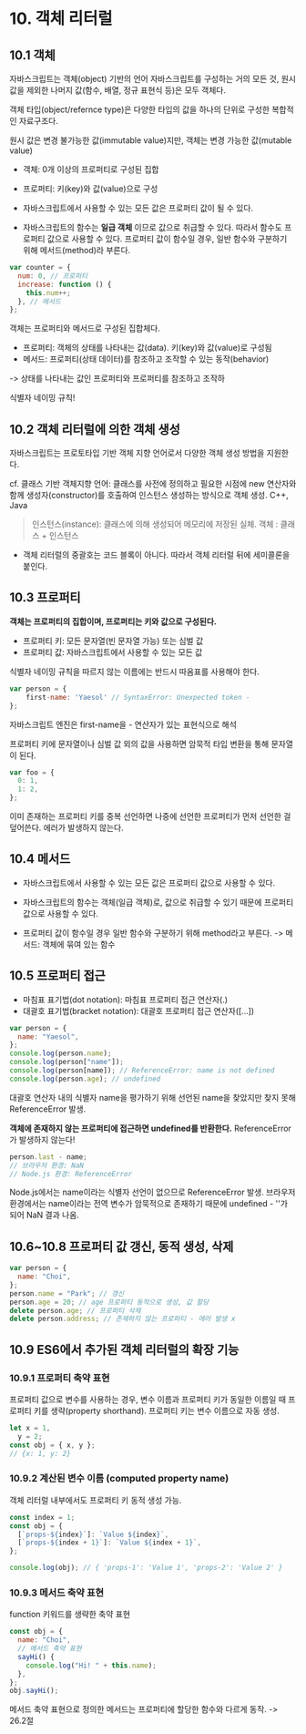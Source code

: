 # 10. 객체 리터럴

## 10.1 객체

자바스크립트는 객체(object) 기반의 언어
자바스크립트를 구성하는 거의 모든 것, 원시 값을 제외한 나머지 값(함수, 배열, 정규 표현식 등)은 모두 객체다.

객체 타입(object/refernce type)은 다양한 타입의 값을 하나의 단위로 구성한 복합적인 자료구조다.

원시 값은 변경 불가능한 값(immutable value)지만, 객체는 변경 가능한 값(mutable value)

- 객체: 0개 이상의 프로퍼티로 구성된 집합
- 프로퍼티: 키(key)와 값(value)으로 구성

- 자바스크립트에서 사용할 수 있는 모든 값은 프로퍼티 값이 될 수 있다.
- 자바스크립트의 함수는 **일급 객체** 이므로 값으로 취급할 수 있다. 따라서 함수도 프로퍼티 값으로 사용할 수 있다. 프로퍼티 값이 함수일 경우, 일반 함수와 구분하기 위해 메서드(method)라 부른다.

```javascript
var counter = {
  num: 0, // 프로퍼티
  increase: function () {
    this.num++;
  }, // 메서드
};
```

객체는 프로퍼티와 메서드로 구성된 집합체다.

- 프로퍼티: 객체의 상태를 나타내는 값(data). 키(key)와 값(value)로 구성됨
- 메서드: 프로퍼티(상태 데이터)를 참조하고 조작할 수 있는 동작(behavior)

-> 상태를 나타내는 값인 프로퍼티와 프로퍼티를 참조하고 조작하

식별자 네이밍 규칙!

## 10.2 객체 리터럴에 의한 객체 생성

자바스크립트는 프로토타입 기반 객체 지향 언어로서 다양한 객체 생성 방법을 지원한다.

cf. 클래스 기반 객체지향 언어: 클래스를 사전에 정의하고 필요한 시점에 new 연산자와 함께 생성자(constructor)를 호출하여 인스턴스 생성하는 방식으로 객체 생성. C++, Java

> 인스턴스(instance): 클래스에 의해 생성되어 메모리에 저장된 실체. 객체 : 클래스 + 인스턴스

- 객체 리터럴의 중괄호는 코드 블록이 아니다. 따라서 객체 리터럴 뒤에 세미콜론을 붙인다.

## 10.3 프로퍼티

**객체는 프로퍼티의 집합이며, 프로퍼티는 키와 값으로 구성된다.**

- 프로퍼티 키: 모든 문자열(빈 문자열 가능) 또는 심벌 값
- 프로퍼티 값: 자바스크립트에서 사용할 수 있는 모든 값

식별자 네이밍 규칙을 따르지 않는 이름에는 반드시 따옴표를 사용해야 한다.

```javascript
var person = {
    first-name: 'Yaesol' // SyntaxError: Unexpected token -
};
```

자바스크립트 엔진은 first-name을 - 연산자가 있는 표현식으로 해석

프로퍼티 키에 문자열이나 심벌 값 외의 값을 사용하면 암묵적 타입 변환을 통해 문자열이 된다.

```javascript
var foo = {
  0: 1,
  1: 2,
};
```

이미 존재하는 프로퍼티 키를 중복 선언하면 나중에 선언한 프로퍼티가 먼저 선언한 걸 덮어쓴다. 에러가 발생하지 않는다.

## 10.4 메서드

- 자바스크립트에서 사용할 수 있는 모든 값은 프로퍼티 값으로 사용할 수 있다.
- 자바스크립트의 함수는 객체(일급 객체)로, 값으로 취급할 수 있기 때문에 프로퍼티 값으로 사용할 수 있다.

- 프로퍼티 값이 함수일 경우 일반 함수와 구분하기 위해 method라고 부른다. -> 메서드: 객체에 묶여 있는 함수

## 10.5 프로퍼티 접근

- 마침표 표기법(dot notation): 마침표 프로퍼티 접근 연산자(.)
- 대괄호 표기법(bracket notation): 대괄호 프로퍼티 접근 연산자([...])

```javascript
var person = {
  name: "Yaesol",
};
console.log(person.name);
console.log(person["name"]);
console.log(person[name]); // ReferenceError: name is not defined
console.log(person.age); // undefined
```

대괄호 연산자 내의 식별자 name을 평가하기 위해 선언된 name을 찾았지만 찾지 못해 ReferenceError 발생.

**객체에 존재하지 않는 프로퍼티에 접근하면 undefined를 반환한다.** ReferenceError가 발생하지 않는다!

```javascript
person.last - name;
// 브라우저 환경: NaN
// Node.js 환경: ReferenceError
```

Node.js에서는 name이라는 식별자 선언이 없으므로 ReferenceError 발생.
브라우저 환경에서는 name이라는 전역 변수가 암묵적으로 존재하기 때문에 undefined - ''가 되어 NaN 결과 나옴.

## 10.6~10.8 프로퍼티 값 갱신, 동적 생성, 삭제

```javascript
var person = {
  name: "Choi",
};
person.name = "Park"; // 갱신
person.age = 20; // age 프로퍼티 동적으로 생성, 값 할당
delete person.age; // 프로퍼티 삭제
delete person.address; // 존재하지 않는 프로퍼티 - 에러 발생 x
```

## 10.9 ES6에서 추가된 객체 리터럴의 확장 기능

### 10.9.1 프로퍼티 축약 표현

프로퍼티 값으로 변수를 사용하는 경우, 변수 이름과 프로퍼티 키가 동일한 이름일 때 프로퍼티 키를 생략(property shorthand). 프로퍼티 키는 변수 이름으로 자동 생성.

```javascript
let x = 1,
  y = 2;
const obj = { x, y };
// {x: 1, y: 2}
```

### 10.9.2 계산된 변수 이름 (computed property name)

객체 리터럴 내부에서도 프로퍼티 키 동적 생성 가능.

```javascript
const index = 1;
const obj = {
  [`props-${index}`]: `Value ${index}`,
  [`props-${index + 1}`]: `Value ${index + 1}`,
};

console.log(obj); // { 'props-1': 'Value 1', 'props-2': 'Value 2' }
```

### 10.9.3 메서드 축약 표현

function 키워드를 생략한 축약 표현

```javascript
const obj = {
  name: "Choi",
  // 메서드 축약 표현
  sayHi() {
    console.log("Hi! " + this.name);
  },
};
obj.sayHi();
```

메서드 축약 표현으로 정의한 메서드는 프로퍼티에 할당한 함수와 다르게 동작. -> 26.2절
